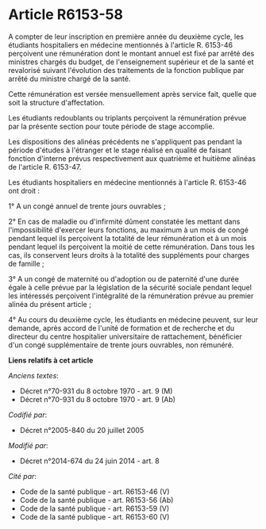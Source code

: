# Article R6153-58

A compter de leur inscription en première année du deuxième cycle, les étudiants hospitaliers en médecine mentionnés à
l'article R. 6153-46 perçoivent une rémunération dont le montant annuel est fixé par arrêté des ministres chargés du budget,
de l'enseignement supérieur et de la santé et revalorisé suivant l'évolution des traitements de la fonction publique par
arrêté du ministre chargé de la santé. 

Cette rémunération est versée mensuellement après service fait, quelle que soit la structure d'affectation. 

Les étudiants redoublants ou triplants perçoivent la rémunération prévue par la présente section pour toute période de stage
accomplie. 

Les dispositions des alinéas précédents ne s'appliquent pas pendant la période d'études à l'étranger et le stage réalisé en
qualité de faisant fonction d'interne prévus respectivement aux quatrième et huitième alinéas de l'article R. 6153-47.

Les étudiants hospitaliers en médecine mentionnés à l'article R. 6153-46 ont droit : 

1° A un congé annuel de trente jours ouvrables ; 

2° En cas de maladie ou d'infirmité dûment constatée les mettant dans l'impossibilité d'exercer leurs fonctions, au maximum à
un mois de congé pendant lequel ils perçoivent la totalité de leur rémunération et à un mois pendant lequel ils perçoivent la
moitié de cette rémunération. Dans tous les cas, ils conservent leurs droits à la totalité des suppléments pour charges de
famille ; 

3° A un congé de maternité ou d'adoption ou de paternité d'une durée égale à celle prévue par la législation de la sécurité
sociale pendant lequel les intéressés perçoivent l'intégralité de la rémunération prévue au premier alinéa du présent
article ;

4° Au cours du deuxième cycle, les étudiants en médecine peuvent, sur leur demande, après accord de l'unité de formation et
de recherche et du directeur du centre hospitalier universitaire de rattachement, bénéficier d'un congé supplémentaire de
trente jours ouvrables, non rémunéré.

**Liens relatifs à cet article**

_Anciens textes_:

  - Décret n°70-931 du 8 octobre 1970 - art. 9 (M)
  - Décret n°70-931 du 8 octobre 1970 - art. 9 (Ab)

_Codifié par_:

  - Décret n°2005-840 du 20 juillet 2005

_Modifié par_:

  - Décret n°2014-674 du 24 juin 2014 - art. 8

_Cité par_:

  - Code de la santé publique - art. R6153-46 (V)
  - Code de la santé publique - art. R6153-56 (Ab)
  - Code de la santé publique - art. R6153-59 (V)
  - Code de la santé publique - art. R6153-60 (V)
